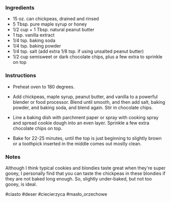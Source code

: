 ### Ingredients

-   15 oz. can chickpeas, drained and rinsed
-   5 Tbsp. pure maple syrup or honey
-   1/2 cup + 1 Tbsp. natural peanut butter
-   1 tsp. vanilla extract
-   1/4 tsp. baking soda
-   1/4 tsp. baking powder
-   1/4 tsp. salt (add extra 1/8 tsp. if using unsalted peanut butter)
-   1/2 cup semisweet or dark chocolate chips, plus a few extra to sprinkle on top

### Instructions

-   Preheat oven to 180 degrees.
    
-   Add chickpeas, maple syrup, peanut butter, and vanilla to a powerful blender or food processor. Blend until smooth, and then add salt, baking powder, and baking soda, and blend again. Stir in chocolate chips.
    
-   Line a baking dish with parchment paper or spray with cooking spray and spread cookie dough into an even layer. Sprinkle a few extra chocolate chips on top. 
    
-   Bake for 22-25 minutes, until the top is just beginning to slightly brown or a toothpick inserted in the middle comes out mostly clean.
    

### Notes

Although I think typical cookies and blondies taste great when they're super gooey, I personally find that you can taste the chickpeas in these blondies if they are not baked long enough. So, slightly under-baked, but not too gooey, is ideal.

#ciasto #deser #ciecierzyca #masło_orzechowe 